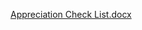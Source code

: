 [Appreciation Check List.docx](https://github.com/asarogers/WebCrawler/files/12839764/Appreciation.Check.List.docx)
